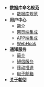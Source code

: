
- **数据库命名规范**
	- [数据库规范](sqlstyle/README.md)
- **用户中心**
	- [简介](sso/README.md)
	- [网页端集成](sso/pc.md)
	- [APP端集成](sso/app.md)
	- [WebHook](sso/webhook.md)
- **通知服务**
	- [简介](notify/README.md)
	- [短信服务](notify/sms/README.md)
	- [移动推送](notify/push/README.md)
	- [电子邮箱](notify/email/README.md)
- [**关于朝彻**](README.md)


